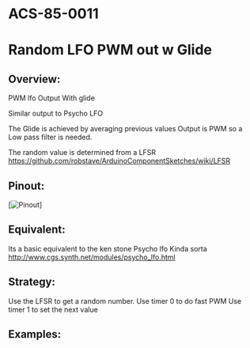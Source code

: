 # ACS-85-0011
Random LFO PWM out w Glide
==============

## Overview:
PWM lfo Output  With glide

Similar output to Psycho LFO

The Glide is achieved by averaging previous values 
Output is PWM so a Low pass filter is needed.

The random value is determined from a LFSR
https://github.com/robstave/ArduinoComponentSketches/wiki/LFSR



## Pinout:
[![Pinout](https://github.com/robstave/ArduinoComponentSketches/blob/master/ACS-85%20ATTiny85%20sketches/ACS-85-0012/images/ACS-85-0012.png)] 

## Equivalent:

Its a basic equivalent to the ken stone Psycho lfo
Kinda sorta
http://www.cgs.synth.net/modules/psycho_lfo.html

## Strategy:
Use the LFSR to get a random number.
Use timer 0 to do fast PWM 
Use timer 1 to set the next value

## Examples:

 

